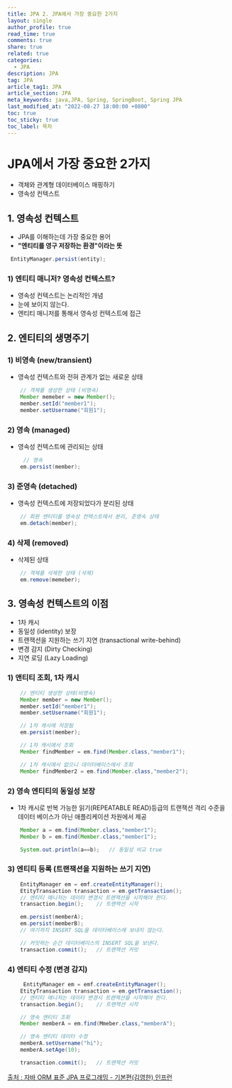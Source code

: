 ```yaml
---
title: JPA 2. JPA에서 가장 중요한 2가지
layout: single
author_profile: true
read_time: true
comments: true
share: true
related: true
categories:
  - JPA
description: JPA
tag: JPA
article_tag1: JPA
article_section: JPA
meta_keywords: java,JPA, Spring, SpringBoot, Spring JPA
last_modified_at: "2022-08-27 18:00:00 +0800"
toc: true
toc_sticky: true
toc_label: 목차
---
```


# JPA에서 가장 중요한 2가지

- 객체와 관계형 데이터베이스 매핑하기
- 영속성 컨텍스트

## 1. 영속성 컨텍스트

- JPA를 이해하는데 가장 중요한 용어
- **"엔티티를 영구 저장하는 환경"이라는 뜻**

```java
 EntityManager.persist(entity);
```

### 1) 엔티티 매니저? 영속성 컨텍스트?

- 영속성 컨텍스트는 논리적인 개념
- 눈에 보이지 않는다.
- 엔티티 매니저를 통해서 영속성 컨텍스트에 접근

## 2. 엔티티의 생명주기

### 1) 비영속 (new/transient)

- 영속성 컨텍스트와 전혀 관계가 없는 새로운 상태

```java
    // 객체를 생성한 상태 (비영속)
    Member memeber = new Member();
    member.setId("member1");
    member.setUsername("회원1");
```

### 2) 영속 (managed)

- 영속성 컨텍스트에 관리되는 상태

```java
     // 영속
    em.persist(member);
```

### 3) 준영속 (detached)

- 영속성 컨텍스트에 저장되었다가 분리된 상태

```java
    // 회원 엔티티를 영속성 컨텍스트에서 분리, 준영속 상태
    em.detach(member);
```

### 4) 삭제 (removed)

- 삭제된 상태

```java
    // 객체를 삭제한 상태 (삭제)
    em.remove(memeber);
```

## 3. 영속성 컨텍스트의 이점

- 1차 캐시
- 동일성 (identity) 보장
- 트랜잭션을 지원하는 쓰기 지연 (transactional write-behind)
- 변경 감지 (Dirty Checking)
- 지연 로딩 (Lazy Loading)

### 1) 앤티티 조회, 1차 캐시

```java
    // 엔티티 생성한 상태(비영속)
    Member member = new Member();
    member.setId("member1");
    member.setUsername("회원1");

    // 1차 캐시에 저장됨
    em.persist(member);

    // 1차 캐시에서 조회
    Member findMember = em.find(Member.class,"member1");

    // 1차 캐시에서 없으니 데이터베이스에서 조회
    Member findMember2 = em.find(Member.class,"member2");
```

### 2) 영속 엔티티의 동일성 보장

- 1차 캐시로 반복 가능한 읽기(REPEATABLE READ)등급의 트랜잭션 격리 수준을  
  데이터 베이스가 아닌 애플리케이션 차원에서 제공

```java
    Member a = em.find(Member.class,"member1");
    Member b = em.find(Member.class,"member1");

    System.out.println(a==b);   // 동일성 비교 true
```

### 3) 엔티티 등록 (트랜잭션을 지원하는 쓰기 지연)

```java
    EntityManager em = emf.createEntityManager();
    EtityTransaction transaction = em.getTransaction();
    // 엔티티 매니저는 데이터 변경시 트랜잭션을 시작해야 한다.
    transaction.begin();    // 트랜잭션 시작

    em.persist(memberA);
    em.persist(memberB);
    // 여기까지 INSERT SQL을 데이터베이스에 보내지 않는다.

    // 커밋하는 순간 데이터베이스의 INSERT SQL을 보낸다.
    transaction.commit();   // 트랜잭션 커밋
```

### 4) 엔티티 수정 (변경 감지)

```java
     EntityManager em = emf.createEntityManager();
    EtityTransaction transaction = em.getTransaction();
    // 엔티티 매니저는 데이터 변경시 트랜잭션을 시작해야 한다.
    transaction.begin();    // 트랜잭션 시작

    // 영속 엔티티 조회
    Member memberA = em.find(Mmeber.class,"memberA");

    // 영속 엔티티 데이터 수정
    memberA.setUsername("hi");
    memberA.setAge(10);

    transaction.commit();   // 트랜잭션 커밋
```

<a href="https://www.inflearn.com/course/ORM-JPA-Basic/">출처 : 자바 ORM 표준 JPA 프로그래밍 - 기본편(김영한) 인프런</a>
